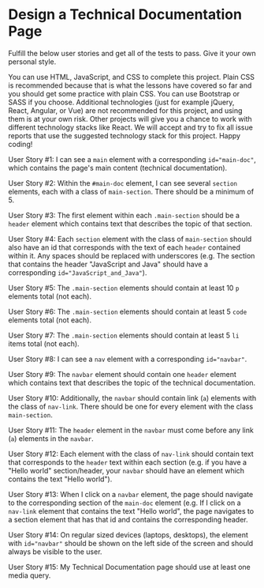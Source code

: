 # Design a Technical Documentation Page

Fulfill the below user stories and get all of the tests to pass. Give it your own personal style.

You can use HTML, JavaScript, and CSS to complete this project. Plain CSS is recommended because that is what the lessons have covered so far and you should get some practice with plain CSS. You can use Bootstrap or SASS if you choose. Additional technologies (just for example jQuery, React, Angular, or Vue) are not recommended for this project, and using them is at your own risk. Other projects will give you a chance to work with different technology stacks like React. We will accept and try to fix all issue reports that use the suggested technology stack for this project. Happy coding!

User Story #1: I can see a `main` element with a corresponding `id="main-doc"`, which contains the page's main content (technical documentation).

User Story #2: Within the `#main-doc` element, I can see several `section` elements, each with a class of `main-section`. There should be a minimum of 5.

User Story #3: The first element within each `.main-section` should be a `header` element which contains text that describes the topic of that section.

User Story #4: Each `section` element with the class of `main-section` should also have an id that corresponds with the text of each `header` contained within it. Any spaces should be replaced with underscores (e.g. The section that contains the header "JavaScript and Java" should have a corresponding `id="JavaScript_and_Java"`).

User Story #5: The `.main-section` elements should contain at least 10 `p` elements total (not each).

User Story #6: The `.main-section` elements should contain at least 5 `code` elements total (not each).

User Story #7: The `.main-section` elements should contain at least 5 `li` items total (not each).

User Story #8: I can see a `nav` element with a corresponding `id="navbar"`.

User Story #9: The `navbar` element should contain one `header` element which contains text that describes the topic of the technical documentation.

User Story #10: Additionally, the `navbar` should contain link (`a`) elements with the class of `nav-link`. There should be one for every element with the class `main-section`.

User Story #11: The `header` element in the `navbar` must come before any link (`a`) elements in the `navbar`.

User Story #12: Each element with the class of `nav-link` should contain text that corresponds to the `header` text within each section (e.g. if you have a "Hello world" section/header, your `navbar` should have an element which contains the text "Hello world").

User Story #13: When I click on a `navbar` element, the page should navigate to the corresponding section of the `main-doc` element (e.g. If I click on a `nav-link` element that contains the text "Hello world", the page navigates to a section element that has that id and contains the corresponding header.

User Story #14: On regular sized devices (laptops, desktops), the element with `id="navbar"` should be shown on the left side of the screen and should always be visible to the user.

User Story #15: My Technical Documentation page should use at least one media query.
